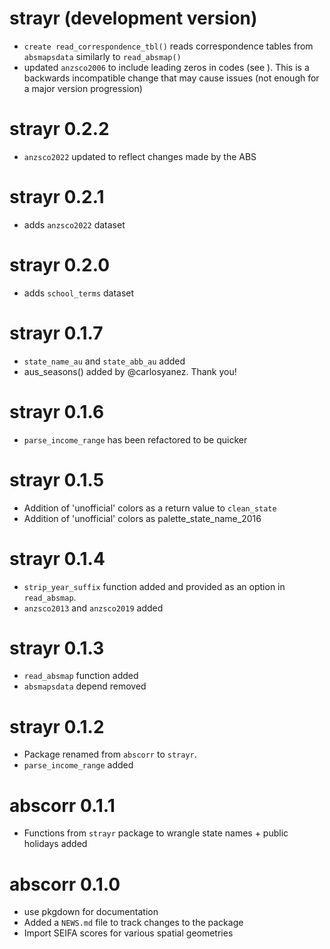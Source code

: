 # strayr (development version)
* `create read_correspondence_tbl()` reads correspondence tables from
`absmapsdata` similarly to `read_absmap()`
* updated `anzsco2006` to include leading zeros in codes (see ). This is a backwards incompatible change that may cause issues (not enough for a major version progression)

# strayr 0.2.2
* `anzsco2022` updated to reflect changes made by the ABS

# strayr 0.2.1
* adds `anzsco2022` dataset

# strayr 0.2.0
* adds `school_terms` dataset

# strayr 0.1.7
* `state_name_au` and `state_abb_au` added
* aus_seasons() added by @carlosyanez. Thank you!

# strayr 0.1.6
* `parse_income_range` has been refactored to be quicker

# strayr 0.1.5
* Addition of 'unofficial' colors as a return value to `clean_state`
* Addition of 'unofficial' colors as palette_state_name_2016

# strayr 0.1.4
* `strip_year_suffix` function added and provided as an option in `read_absmap`.
* `anzsco2013` and `anzsco2019` added

# strayr 0.1.3
* `read_absmap` function added
* `absmapsdata` depend removed

# strayr 0.1.2
* Package renamed from `abscorr` to `strayr`.
* `parse_income_range` added

# abscorr 0.1.1
* Functions from `strayr` package to wrangle state names + public holidays added

# abscorr 0.1.0
* use pkgdown for documentation
* Added a `NEWS.md` file to track changes to the package
* Import SEIFA scores for various spatial geometries
